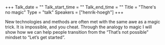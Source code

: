 +++
Talk_date = ""
Talk_start_time = ""
Talk_end_time = ""
Title = "There's no magic"
Type = "talk"
Speakers = ["henrik-hoegh"]
+++

New technologies and methods are often met with the same awe as a magic trick. It is impossible, and you cheat. Through the analogy to magic I will show how we can help people transition from the “That’s not possible” mindset to “Let’s get started”.
